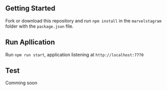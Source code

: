 

## Getting Started

Fork or download this repository and run `npm install` in the `marvelstagram` folder with the `package.json` file.

## Run Apllication
Run `npm run start`, application listening at `http://localhost:7770`

## Test

Comming soon
